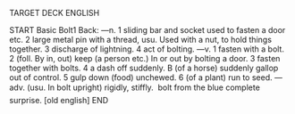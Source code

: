 TARGET DECK
ENGLISH

START
Basic
Bolt1
Back: —n. 1 sliding bar and socket used to fasten a door etc. 2 large metal pin with a thread, usu. Used with a nut, to hold things together. 3 discharge of lightning. 4 act of bolting. —v. 1 fasten with a bolt. 2 (foll. By in, out) keep (a person etc.) In or out by bolting a door. 3 fasten together with bolts. 4 a dash off suddenly. B (of a horse) suddenly gallop out of control. 5 gulp down (food) unchewed. 6 (of a plant) run to seed. —adv. (usu. In bolt upright) rigidly, stiffly.  bolt from the blue complete surprise. [old english]
END
